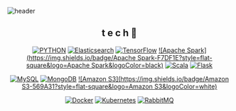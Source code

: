 <!--
**KYUSEONGHAN/KYUSEONGHAN** is a ✨ _special_ ✨ repository because its `README.md` (this file) appears on your GitHub profile.

Here are some ideas to get you started:

- 🔭 I’m currently working on ...
- 🌱 I’m currently learning ...
- 👯 I’m looking to collaborate on ...
- 🤔 I’m looking for help with ...
- 💬 Ask me about ...
- 📫 How to reach me: ...
- 😄 Pronouns: ...
- ⚡ Fun fact: ...
-->

![header](https://capsule-render.vercel.app/api?type=wave&color=auto&height=200&section=header&text=HANKYUSEONG%20&fontSize=50)

<div align=center>
  
## t e c h 👀
[![PYTHON](https://img.shields.io/badge/Python-F7DF1E?style=flat-square&logo=Python&logoColor=black)](https://github.com/KYUSEONGHAN/Development)
[![Elasticsearch](https://img.shields.io/badge/Elasticsearch-F7DF1E?style=flat-square&logo=Elasticsearch&logoColor=black)](https://github.com/KYUSEONGHAN)
[![TensorFlow](https://img.shields.io/badge/TensorFlow-F7DF1E?style=flat-square&logo=TensorFlow&logoColor=black)](https://github.com/KYUSEONGHAN)
[![Apache Spark](https://img.shields.io/badge/Apache Spark-F7DF1E?style=flat-square&logo=Apache Spark&logoColor=black)](https://github.com/KYUSEONGHAN)
[![Scala](https://img.shields.io/badge/Scala-F7DF1E?style=flat-square&logo=Scala&logoColor=black)](https://github.com/KYUSEONGHAN)
[![Flask](https://img.shields.io/badge/Flask-F7DF1E?style=flat-square&logo=Flask&logoColor=black)](https://github.com/KYUSEONGHAN)
  
[![MySQL](https://img.shields.io/badge/MySQL-F7DF1E?style=flat-square&logo=MySQL&logoColor=black)](https://github.com/KYUSEONGHAN)
[![MongoDB](https://img.shields.io/badge/MongoDB-F7DF1E?style=flat-square&logo=MongoDB&logoColor=black)](https://github.com/KYUSEONGHAN)
[![Amazon S3](https://img.shields.io/badge/Amazon S3-569A31?style=flat-square&logo=Amazon S3&logoColor=white)](https://github.com/KYUSEONGHAN)
  
[![Docker](https://img.shields.io/badge/Docker-2496ED?style=flat-square&logo=Docker&logoColor=white)](https://github.com/KYUSEONGHAN)
[![Kubernetes](https://img.shields.io/badge/Kubernetes-326CE5?style=flat-square&logo=Kubernetes&logoColor=white)](https://github.com/KYUSEONGHAN)
[![RabbitMQ](https://img.shields.io/badge/RabbitMQ-FF6600?style=flat-square&logo=RabbitMQ&logoColor=white)](https://github.com/KYUSEONGHAN)

